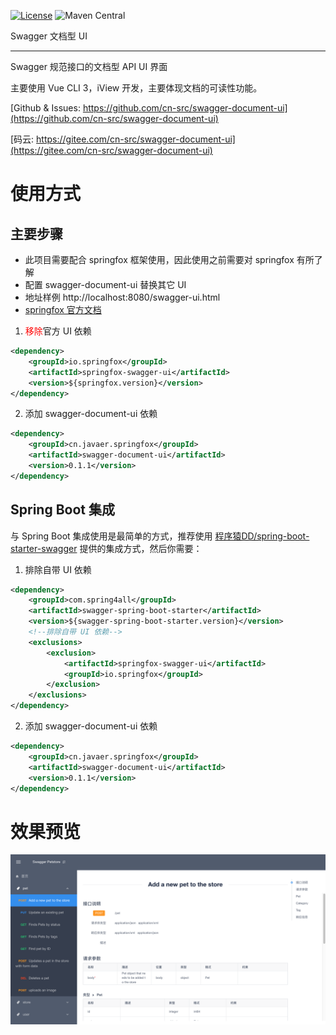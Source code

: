 [![License](https://img.shields.io/badge/License-Apache%202.0-blue.svg)](https://opensource.org/licenses/Apache-2.0)
![Maven Central](https://img.shields.io/maven-central/v/cn.javaer.springfox/swagger-document-ui.svg)

Swagger 文档型 UI

------
Swagger 规范接口的文档型 API UI 界面

主要使用 Vue CLI 3，iView 开发，主要体现文档的可读性功能。

[Github & Issues: https://github.com/cn-src/swagger-document-ui](https://github.com/cn-src/swagger-document-ui)

[码云: https://gitee.com/cn-src/swagger-document-ui](https://gitee.com/cn-src/swagger-document-ui)

# 使用方式
## 主要步骤
* 此项目需要配合 springfox 框架使用，因此使用之前需要对 springfox 有所了解
* 配置 swagger-document-ui 替换其它 UI
* 地址样例 http://localhost:8080/swagger-ui.html
* [springfox 官方文档](http://springfox.github.io/springfox/docs/current/)

1. <span style="color:red;">移除</span>官方 UI 依赖
```xml
<dependency>
    <groupId>io.springfox</groupId>
    <artifactId>springfox-swagger-ui</artifactId>
    <version>${springfox.version}</version>
</dependency>
```

2. 添加 swagger-document-ui 依赖
```xml
<dependency>
    <groupId>cn.javaer.springfox</groupId>
    <artifactId>swagger-document-ui</artifactId>
    <version>0.1.1</version>
</dependency>
```

## Spring Boot 集成
与 Spring Boot 集成使用是最简单的方式，推荐使用 [程序猿DD/spring-boot-starter-swagger](https://gitee.com/didispace/spring-boot-starter-swagger)
提供的集成方式，然后你需要：

1. 排除自带 UI 依赖
```xml
<dependency>
    <groupId>com.spring4all</groupId>
    <artifactId>swagger-spring-boot-starter</artifactId>
    <version>${swagger-spring-boot-starter.version}</version>
    <!--排除自带 UI 依赖-->
    <exclusions>
        <exclusion>
            <artifactId>springfox-swagger-ui</artifactId>
            <groupId>io.springfox</groupId>
        </exclusion>
    </exclusions>
</dependency>
```

2. 添加 swagger-document-ui 依赖
```xml
<dependency>
    <groupId>cn.javaer.springfox</groupId>
    <artifactId>swagger-document-ui</artifactId>
    <version>0.1.1</version>
</dependency>
```

# 效果预览

![](docs/demo.png)

